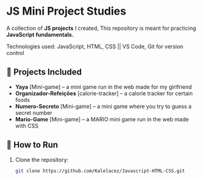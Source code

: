 # JS Mini Project Studies

A collection of **JS projects** I created,
This repository is meant for practicing **JavaScript fundamentals.**

Technologies used:
JavaScript, HTML, CSS || VS Code, Git for version control

## 📂 Projects Included
- **Yaya** [Mini-game] – a mini game run in the web made for my girlfriend
- **Organizador-Refeições** [calorie-tracker] – a calorie tracker for certain foods
- **Numero-Secreto** [Mini-game] – a mini game where you try to guess a secret number
- **Mario-Game** [Mini-game] – a MARIO mini game run in the web made with CSS

## 🚀 How to Run
1. Clone the repository:
   ```bash
   git clone https://github.com/Kalelacez/Javascript-HTML-CSS.git
